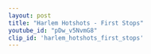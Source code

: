 ```yaml
---
layout: post
title: "Harlem Hotshots - First Stops"
youtube_id: "pDw_v5NvmG8"
clip_id: 'harlem_hotshots_first_stops'
---
```

